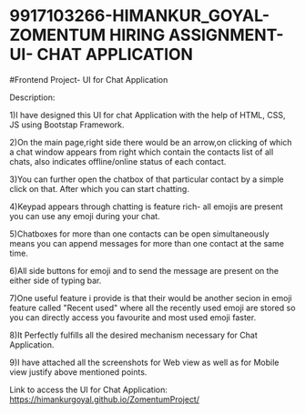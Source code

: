 # 9917103266-HIMANKUR_GOYAL- ZOMENTUM HIRING ASSIGNMENT- UI- CHAT APPLICATION
#Frontend Project- UI for Chat Application

Description:

1)I have designed this UI for chat Application with the help of HTML, CSS, JS using Bootstap Framework.

2)On the main page,right side there would be an arrow,on clicking of which a chat window appears from right which contain the contacts list of all chats, also indicates     offline/online status of each contact.

3)You can further open the chatbox of that particular contact by a simple click on that. After which you can start chatting.

4)Keypad appears through chatting is feature rich- all emojis are present you can use any emoji during your chat.

5)Chatboxes for more than one contacts can be open simultaneously means you can append messages for more than one contact at the same time.

6)All side buttons for emoji and to send the message are present on the either side of typing bar. 

7)One useful feature i provide is that their would be another secion in emoji feature called "Recent used" where all the recently used emoji are stored so you can directly 
  access you favourite and most used emoji faster.

8)It Perfectly fulfills all the desired mechanism necessary for Chat Application.

9)I have attached all the screenshots for Web view as well as for Mobile view justify above mentioned points.


Link to access the UI for Chat Application: https://himankurgoyal.github.io/ZomentumProject/

